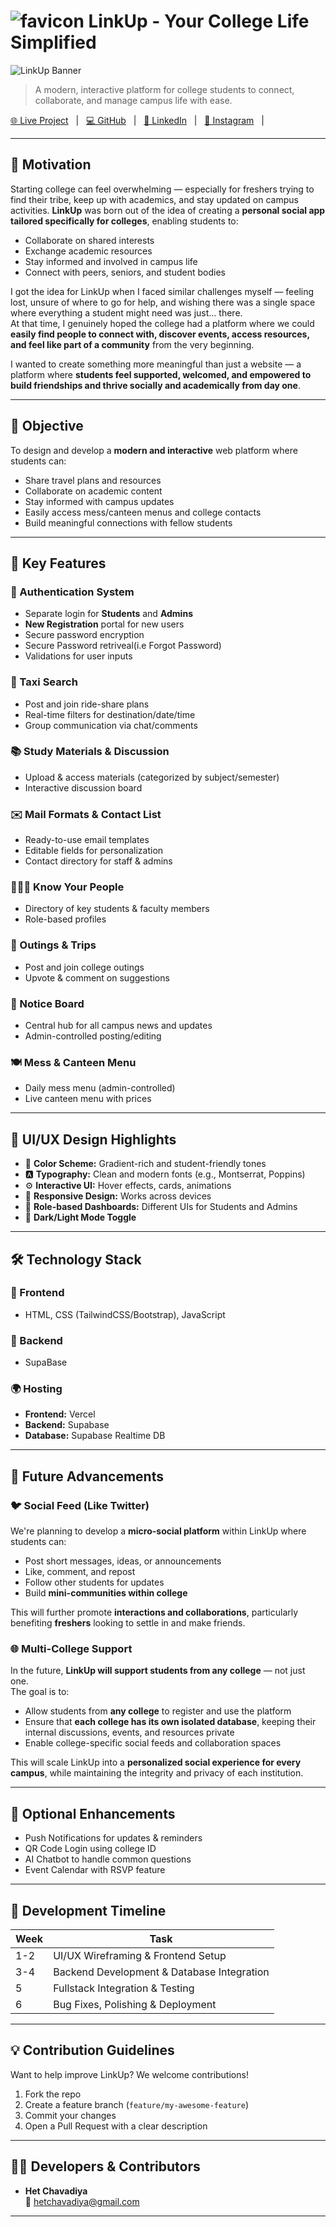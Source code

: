 # ![favicon](./favicon.ico) LinkUp - Your College Life Simplified

![LinkUp Banner](./Linkup_Banner.png) <!-- You can replace this with your own banner image -->

> A modern, interactive platform for college students to connect, collaborate, and manage campus life with ease.

[🌐 Live Project](https://link-up-zeta.vercel.app/) &nbsp;&nbsp;|&nbsp;&nbsp; [💻 GitHub](https://github.com/Het2239/LinkUp) &nbsp;&nbsp;|&nbsp;&nbsp; [📇 LinkedIn](https://www.linkedin.com/in/het-chavadiya-a84312316/) &nbsp;&nbsp;|&nbsp;&nbsp; [📸 Instagram](https://www.instagram.com/het_6616/) &nbsp;&nbsp;|&nbsp;&nbsp; 

---


## 🌟 Motivation

Starting college can feel overwhelming — especially for freshers trying to find their tribe, keep up with academics, and stay updated on campus activities. **LinkUp** was born out of the idea of creating a **personal social app tailored specifically for colleges**, enabling students to:

- Collaborate on shared interests  
- Exchange academic resources  
- Stay informed and involved in campus life  
- Connect with peers, seniors, and student bodies  

I got the idea for LinkUp when I faced similar challenges myself — feeling lost, unsure of where to go for help, and wishing there was a single space where everything a student might need was just... there.  
At that time, I genuinely hoped the college had a platform where we could **easily find people to connect with, discover events, access resources, and feel like part of a community** from the very beginning.

I wanted to create something more meaningful than just a website — a platform where **students feel supported, welcomed, and empowered to build friendships and thrive socially and academically from day one**.

---

## 🎯 Objective

To design and develop a **modern and interactive** web platform where students can:

- Share travel plans and resources
- Collaborate on academic content
- Stay informed with campus updates
- Easily access mess/canteen menus and college contacts
- Build meaningful connections with fellow students

---

## 🧩 Key Features

### 🔐 Authentication System
- Separate login for **Students** and **Admins**
- **New Registration** portal for new users
- Secure password encryption
- Secure Password retriveal(i.e Forgot Password)
- Validations for user inputs

### 🚖 Taxi Search
- Post and join ride-share plans
- Real-time filters for destination/date/time
- Group communication via chat/comments

### 📚 Study Materials & Discussion
- Upload & access materials (categorized by subject/semester)
- Interactive discussion board

### ✉️ Mail Formats & Contact List
- Ready-to-use email templates
- Editable fields for personalization
- Contact directory for staff & admins

### 🧑‍🤝‍🧑 Know Your People
- Directory of key students & faculty members
- Role-based profiles

### 🌄 Outings & Trips
- Post and join college outings
- Upvote & comment on suggestions

### 📌 Notice Board
- Central hub for all campus news and updates
- Admin-controlled posting/editing

### 🍽️ Mess & Canteen Menu
- Daily mess menu (admin-controlled)
- Live canteen menu with prices

---

## 🎨 UI/UX Design Highlights

- 🌈 **Color Scheme:** Gradient-rich and student-friendly tones
- 🅰️ **Typography:** Clean and modern fonts (e.g., Montserrat, Poppins)
- ⚙️ **Interactive UI:** Hover effects, cards, animations
- 📱 **Responsive Design:** Works across devices
- 🧭 **Role-based Dashboards:** Different UIs for Students and Admins
- 🌙 **Dark/Light Mode Toggle**

---

## 🛠️ Technology Stack

### 🔧 Frontend
- HTML, CSS (TailwindCSS/Bootstrap), JavaScript


### 🧪 Backend
- SupaBase

### 🌍 Hosting
- **Frontend:** Vercel
- **Backend:** Supabase
- **Database:** Supabase Realtime DB

---

## 🚀 Future Advancements

### 🐦 Social Feed (Like Twitter)
We're planning to develop a **micro-social platform** within LinkUp where students can:

- Post short messages, ideas, or announcements  
- Like, comment, and repost  
- Follow other students for updates  
- Build **mini-communities within college**

This will further promote **interactions and collaborations**, particularly benefiting **freshers** looking to settle in and make friends.

### 🌐 Multi-College Support
In the future, **LinkUp will support students from any college** — not just one.  
The goal is to:

- Allow students from **any college** to register and use the platform  
- Ensure that **each college has its own isolated database**, keeping their internal discussions, events, and resources private  
- Enable college-specific social feeds and collaboration spaces  

This will scale LinkUp into a **personalized social experience for every campus**, while maintaining the integrity and privacy of each institution.


---

## 🔔 Optional Enhancements

- Push Notifications for updates & reminders
- QR Code Login using college ID
- AI Chatbot to handle common questions
- Event Calendar with RSVP feature

---

## 📆 Development Timeline

| Week | Task |
|------|------|
| 1-2  | UI/UX Wireframing & Frontend Setup |
| 3-4  | Backend Development & Database Integration |
| 5    | Fullstack Integration & Testing |
| 6    | Bug Fixes, Polishing & Deployment |

---

## 💡 Contribution Guidelines

Want to help improve LinkUp? We welcome contributions!

1. Fork the repo
2. Create a feature branch (`feature/my-awesome-feature`)
3. Commit your changes
4. Open a Pull Request with a clear description

---

## 🧑‍💻 Developers & Contributors

- **Het Chavadiya**  
  📧 [hetchavadiya@gmail.com](mailto:hetchavadiya@gmail.com)



---



